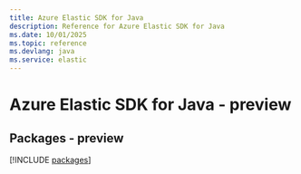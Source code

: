 ```yaml
---
title: Azure Elastic SDK for Java
description: Reference for Azure Elastic SDK for Java
ms.date: 10/01/2025
ms.topic: reference
ms.devlang: java
ms.service: elastic
---
```

# Azure Elastic SDK for Java - preview
## Packages - preview
[!INCLUDE [packages](elastic-index.md)]